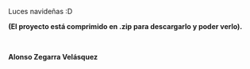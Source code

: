 <p>Luces navideñas :D</p>
<p><b>(El proyecto está comprimido en .zip para descargarlo y poder verlo).</b></p>
<br>
<p><b>Alonso Zegarra Velásquez</b></p>
